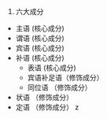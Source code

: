 1. 六大成分
- 主语 (核心成分)
- 谓语 (核心成分)
- 宾语 (核心成分)
- 补语 (核心成分)
  - 表语 (核心成分)
  - 宾语补足语（修饰成分）
  - 同位语 （修饰成分）
- 状语 （修饰成分）
- 定语 （修饰成分）
z
